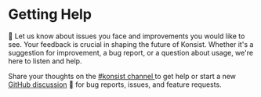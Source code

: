# Getting Help

📢 Let us know about issues you face and improvements you would like to see. Your feedback is crucial in shaping the future of Konsist. Whether it's a suggestion for improvement, a bug report, or a question about usage, we're here to listen and help.

Share your thoughts on the [#konsist channel ](https://kotlinlang.slack.com/archives/C05QG9FD6KS) to get help or start a new [GitHub discussion](https://github.com/LemonAppDev/konsist/discussions) 💬 for bug reports, issues, and feature requests.
